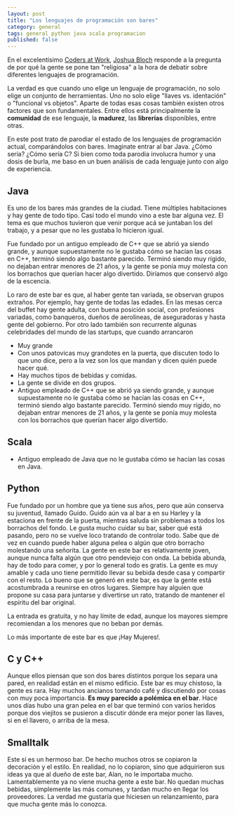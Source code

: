 ```yaml
---
layout: post
title: "Los lenguajes de programación son bares"
category: general
tags: general python java scala programacion
published: false
---
```


En el excelentísimo [Coders at Work](http://www.amazon.com/Coders-Work-Reflections-Programming-ebook/dp/B006RM2KBW/ref=tmm_kin_title_0?ie=UTF8&qid=1344452989&sr=8-1), [Joshua Bloch](http://en.wikipedia.org/wiki/Joshua_Bloch) responde a la pregunta de por qué la gente se pone tan "religiosa" a la hora de debatir sobre diferentes lenguajes de programación.

La verdad es que cuando uno elige un lenguaje de programación, no solo elige un conjunto de herramientas. Uno no solo elige "llaves vs. identación" o "funcional vs objetos". Aparte de todas esas cosas también existen otros factores que son fundamentales. Entre ellos está principalmente la **comunidad** de ese lenguaje, la **madurez**, las **librerías** disponibles, entre otras.

En este post trato de parodiar el estado de los lenguajes de programación actual, comparándolos con bares. Imaginate entrar al bar Java. ¿Cómo sería? ¿Cómo sería C? Si bien como toda parodia involucra humor y una dosis de burla, me baso en un buen análisis de cada lenguaje junto con algo de experiencia.

## Java

Es uno de los bares más grandes de la ciudad. Tiene múltiples habitaciones y hay gente de todo tipo. Casi todo el mundo vino a este bar alguna vez. El tema es que muchos tuvieron que venir porque acá se juntaban los del trabajo, y a pesar que no les gustaba lo hicieron igual.

Fue fundado por un antiguo empleado de C++ que se abrió ya siendo grande, y aunque supuestamente no le gustaba cómo se hacían las cosas en C++, terminó siendo algo bastante parecido. Terminó siendo muy rígido, no dejaban entrar menores de 21 años, y la gente se ponía muy molesta con los borrachos que querían hacer algo divertido. Diríamos que conservó algo de la escencia.

Lo raro de este bar es que, al haber gente tan variada, se observan grupos extraños. Por ejemplo, hay gente de todas las edades. En las mesas cerca del buffet hay gente adulta, con buena posición social, con profesiones variadas, como banqueros, dueños de aerolineas, de aseguradoras y hasta gente del gobierno. Por otro lado también son recurrente algunas celebridades del mundo de las startups, que cuando arrancaron

- Muy grande
- Con unos patovicas muy grandotes en la puerta, que discuten todo lo que uno dice, pero a la vez son los que mandan y dicen quién puede hacer qué.
- Hay muchos tipos de bebidas y comidas.
- La gente se divide en dos grupos.
- Antiguo empleado de C++ que se abrió ya siendo grande, y aunque supuestamente no le gustaba cómo se hacían las cosas en C++, terminó siendo algo bastante parecido. Terminó siendo muy rígido, no dejaban entrar menores de 21 años, y la gente se ponía muy molesta con los borrachos que querían hacer algo divertido.


## Scala

- Antiguo empleado de Java que no le gustaba cómo se hacían las cosas en Java.


## Python

Fue fundado por un hombre que ya tiene sus años, pero que aún conserva su juventud, llamado Guido. Guido aún va al bar a en su Harley y la estaciona en frente de la puerta, mientras saluda sin problemas a todos los borrachos del fondo. Le gusta mucho cuidar su bar, saber qué está pasando, pero no se vuelve loco tratando de controlar todo. Sabe que de vez en cuando puede haber alguna pelea o algún que otro borracho molestando una señorita.
La gente en este bar es relativamente joven, aunque nunca falta algún que otro pendeviejo con onda. La bebida abunda, hay de todo para comer, y por lo general todo es gratis. La gente es muy amable y cada uno tiene permitido llevar su bebida desde casa y compartir con el resto. Lo bueno que se generó en este bar, es que la gente está acostumbrada a reunirse en otros lugares. Siempre hay alguien que propone su casa para juntarse y divertirse un rato, tratando de mantener el espíritu del bar original.

La entrada es gratuita, y no hay límite de edad, aunque los mayores siempre recomiendan a los menores que no beban por demás.

Lo más importante de este bar es que ¡Hay Mujeres!.

## C y C++

Aunque ellos piensan que son dos bares distintos porque los separa una pared, en realidad están en el mismo edificio. Este bar es muy chistoso, la gente es rara. Hay muchos ancianos tomando café y discutiendo por cosas con muy poca importancia. **Es muy parecido a polémica en el bar**. Hace unos días hubo una gran pelea en el bar que terminó con varios heridos porque dos viejitos se pusieron a discutir dónde era mejor poner las llaves, si en el llavero, o arriba de la mesa.

## Smalltalk

Este sí es un hermoso bar. De hecho muchos otros se copiaron la decoración y el estilo. En realidad, no lo copiaron, sino que adquirieron sus ideas ya que al dueño de este bar, Alan, no le importaba mucho.
Lamentablemente ya no viene mucha gente a este bar. No quedan muchas bebidas, simplemente las más comunes, y tardan mucho en llegar los proveedores. La verdad me gustaría que hiciesen un relanzamiento, para que mucha gente más lo conozca.
